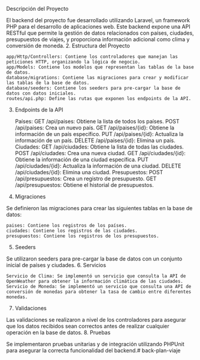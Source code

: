  Descripción del Proyecto

El backend del proyecto fue desarrollado utilizando Laravel, un framework PHP para el desarrollo de aplicaciones web. Este backend expone una API RESTful que permite la gestión de datos relacionados con países, ciudades, presupuestos de viajes, y proporciona información adicional como clima y conversión de moneda.
2. Estructura del Proyecto

    app/Http/Controllers: Contiene los controladores que manejan las peticiones HTTP, organizando la lógica de negocio.
    app/Models: Contiene los modelos que representan las tablas de la base de datos.
    database/migrations: Contiene las migraciones para crear y modificar las tablas de la base de datos.
    database/seeders: Contiene los seeders para pre-cargar la base de datos con datos iniciales.
    routes/api.php: Define las rutas que exponen los endpoints de la API.

3. Endpoints de la API

    Países:
        GET /api/paises: Obtiene la lista de todos los países.
        POST /api/paises: Crea un nuevo país.
        GET /api/paises/{id}: Obtiene la información de un país específico.
        PUT /api/paises/{id}: Actualiza la información de un país.
        DELETE /api/paises/{id}: Elimina un país.
    Ciudades:
        GET /api/ciudades: Obtiene la lista de todas las ciudades.
        POST /api/ciudades: Crea una nueva ciudad.
        GET /api/ciudades/{id}: Obtiene la información de una ciudad específica.
        PUT /api/ciudades/{id}: Actualiza la información de una ciudad.
        DELETE /api/ciudades/{id}: Elimina una ciudad.
    Presupuestos:
        POST /api/presupuestos: Crea un registro de presupuesto.
        GET /api/presupuestos: Obtiene el historial de presupuestos.

4. Migraciones

Se definieron las migraciones para crear las siguientes tablas en la base de datos:

    paises: Contiene los registros de los países.
    ciudades: Contiene los registros de las ciudades.
    presupuestos: Contiene los registros de los presupuestos.

5. Seeders

Se utilizaron seeders para pre-cargar la base de datos con un conjunto inicial de países y ciudades.
6. Servicios

    Servicio de Clima: Se implementó un servicio que consulta la API de OpenWeather para obtener la información climática de las ciudades.
    Servicio de Moneda: Se implementó un servicio que consulta una API de conversión de monedas para obtener la tasa de cambio entre diferentes monedas.

7. Validaciones

Las validaciones se realizaron a nivel de los controladores para asegurar que los datos recibidos sean correctos antes de realizar cualquier operación en la base de datos.
8. Pruebas

Se implementaron pruebas unitarias y de integración utilizando PHPUnit para asegurar la correcta funcionalidad del backend.# back-plan-viaje

